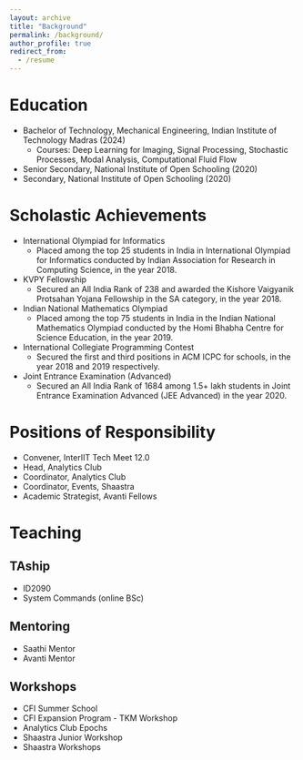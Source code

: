 ```yaml
---
layout: archive
title: "Background"
permalink: /background/
author_profile: true
redirect_from:
  - /resume
---
```


<!-- {% include base_path %} -->

Education
======
* Bachelor of Technology, Mechanical Engineering, Indian Institute of Technology Madras (2024)
  - Courses: Deep Learning for Imaging, Signal Processing, Stochastic Processes, Modal Analysis, Computational Fluid Flow
* Senior Secondary, National Institute of Open Schooling (2020)
* Secondary, National Institute of Open Schooling (2020)

Scholastic Achievements
======
* International Olympiad for Informatics
  - Placed among the top 25 students in India in International Olympiad for Informatics conducted by Indian Association for Research in Computing Science, in the year 2018.
* KVPY Fellowship
  - Secured an All India Rank of 238 and awarded the Kishore Vaigyanik Protsahan Yojana Fellowship in the SA category, in the year 2018.
* Indian National Mathematics Olympiad
  - Placed among the top 75 students in India in the Indian National Mathematics Olympiad conducted by the Homi Bhabha Centre for Science Education, in the year 2019.
* International Collegiate Programming Contest
  - Secured the first and third positions in ACM ICPC for schools, in the year 2018 and 2019 respectively.
* Joint Entrance Examination (Advanced)
  - Secured an All India Rank of 1684 among 1.5+ lakh students in Joint Entrance Examination Advanced (JEE Advanced) in the year 2020.

Positions of Responsibility
======
* Convener, InterIIT Tech Meet 12.0
* Head, Analytics Club
* Coordinator, Analytics Club
* Coordinator, Events, Shaastra
* Academic Strategist, Avanti Fellows

Teaching
======
## TAship
* ID2090
* System Commands (online BSc)
## Mentoring
* Saathi Mentor
* Avanti Mentor
## Workshops
* CFI Summer School
* CFI Expansion Program - TKM Workshop
* Analytics Club Epochs
* Shaastra Junior Workshop
* Shaastra Workshops